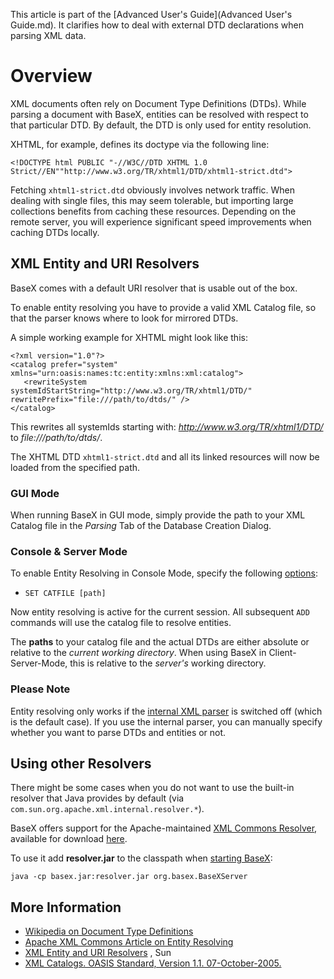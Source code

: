  


 
This article is part of the [Advanced User's Guide](Advanced User's Guide.md). It clarifies how to deal with external DTD declarations when parsing XML data. 

 
# Overview

XML documents often rely on Document Type Definitions (DTDs). While parsing a document with BaseX, entities can be resolved with respect to that particular DTD. By default, the DTD is only used for entity resolution. 


XHTML, for example, defines its doctype via the following line: 


    <!DOCTYPE html PUBLIC "-//W3C//DTD XHTML 1.0 Strict//EN""http://www.w3.org/TR/xhtml1/DTD/xhtml1-strict.dtd"> 


Fetching `xhtml1-strict.dtd` obviously involves network traffic. When dealing with single files, this may seem tolerable, but importing large collections benefits from caching these resources. Depending on the remote server, you will experience significant speed improvements when caching DTDs locally. 


## XML Entity and URI Resolvers 

BaseX comes with a default URI resolver that is usable out of the box. 


To enable entity resolving you have to provide a valid XML Catalog file, so that the parser knows where to look for mirrored DTDs. 


A simple working example for XHTML might look like this: 


    <?xml version="1.0"?>
    <catalog prefer="system" xmlns="urn:oasis:names:tc:entity:xmlns:xml:catalog">
       <rewriteSystem systemIdStartString="http://www.w3.org/TR/xhtml1/DTD/" rewritePrefix="file:///path/to/dtds/" />
    </catalog>


This rewrites all systemIds starting with: _http://www.w3.org/TR/xhtml1/DTD/_ to _file:///path/to/dtds/_. 


The XHTML DTD `xhtml1-strict.dtd` and all its linked resources will now be loaded from the specified path. 


### GUI Mode

When running BaseX in GUI mode, simply provide the path to your XML Catalog file in the _Parsing_ Tab of the Database Creation Dialog. 


### Console & Server Mode

To enable Entity Resolving in Console Mode, specify the following [options](Options.md): 

 * `SET CATFILE [path]`

Now entity resolving is active for the current session. All subsequent `ADD` commands will use the catalog file to resolve entities. 


The **paths** to your catalog file and the actual DTDs are either absolute or relative to the _current working directory_. When using BaseX in Client-Server-Mode, this is relative to the _server's_ working directory. 


### Please Note

Entity resolving only works if the [internal XML parser](Parsers.md#XML_Parsers) is switched off (which is the default case). If you use the internal parser, you can manually specify whether you want to parse DTDs and entities or not. 


## Using other Resolvers 

There might be some cases when you do not want to use the built-in resolver that Java provides by default (via `com.sun.org.apache.xml.internal.resolver.*`). 


BaseX offers support for the Apache-maintained [XML Commons Resolver](http://xml.apache.org/commons), available for download [here](http://xerces.apache.org/mirrors.cgi). 


To use it add **resolver.jar** to the classpath when [starting BaseX](Startup.md): 


    java -cp basex.jar:resolver.jar org.basex.BaseXServer


## More Information 
 * [Wikipedia on Document Type Definitions](http://en.wikipedia.org/wiki/Document_Type_Definition)
 * [Apache XML Commons Article on Entity Resolving](http://xml.apache.org/commons/components/resolver/resolver-article.html)
 * [XML Entity and URI Resolvers](http://java.sun.com/webservices/docs/1.6/jaxb/catalog.html) , Sun 
 * [XML Catalogs. OASIS Standard, Version 1.1. 07-October-2005.](http://www.oasis-open.org/committees/download.php/14810/xml-catalogs.pdf)

